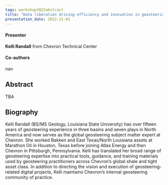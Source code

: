 ```yaml
---
tags: workshop2022abstract
title: "Data liberation driving efficiency and innovation in geosteering (Kelli Randall, Chevron Technical Center)"
presentation_date: 2022-11-01
---
```

#### Presenter
**Kelli Randall** from Chevron Technical Center
#### Co-authors
nan
## Abstract
TBA
## Biography
Kelli Randall (BS/MS Geology, Louisiana State University) has over fifteen years of geosteering experience in three basins and seven plays in North America and now serves as the global geosteering subject matter expert at Chevron.  She worked Bakken and East Texas/North Louisiana assets at Marathon Oil in Houston, Texas before joining Atlas Energy and then Chevron in Pittsburgh, Pennsylvania.  Kelli has translated her broad range of geosteering expertise into practical tools, guidance, and training materials used by geosteering practitioners across Chevron’s global shale and tight asset class.  In addition to directing the vision and execution of geosteering-related digital projects, Kelli maintains Chevron’s internal geosteering community of practice.
